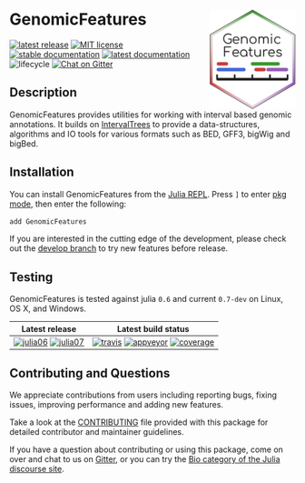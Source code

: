 # <img src="docs/src/assets/logo.svg" width="30%" align="right" /> GenomicFeatures

[![latest release][release-img]][release-url]
[![MIT license][license-img]][license-url]
[![stable documentation][docs-stable-img]][docs-stable-url]
[![latest documentation][docs-latest-img]][docs-latest-url]
![lifecycle][lifecycle-maturing]
[![Chat on Gitter][gitter-img]][gitter-url]

## Description

GenomicFeatures provides utilities for working with interval based genomic annotations.
It builds on [IntervalTrees]() to provide a data-structures, algorithms and IO tools for various formats such as BED, GFF3, bigWig and bigBed.  

## Installation

You can install GenomicFeatures from the [Julia REPL](https://docs.julialang.org/en/v1/manual/getting-started/).
Press `]` to enter [pkg mode](https://docs.julialang.org/en/v1/stdlib/Pkg/), then enter the following:

```julia
add GenomicFeatures
```

If you are interested in the cutting edge of the development, please check out the [develop branch](https://github.com/BioJulia/GenomicFeatures.jl/tree/develop) to try new features before release.

## Testing

GenomicFeatures is tested against julia `0.6` and current `0.7-dev` on Linux,
OS X, and Windows.

| **Latest release** | **Latest build status** |
|:------------------:|:-----------------------:|
| [![julia06][juliapkg06-img]][juliapkg-url] [![julia07][juliapkg07-img]][juliapkg-url] | [![travis][travis-img]][travis-url] [![appveyor][appveyor-img]][appveyor-url] [![coverage][codecov-img]][codecov-url] |

## Contributing and Questions

We appreciate contributions from users including reporting bugs, fixing issues, improving performance and adding new features.

Take a look at the [CONTRIBUTING](CONTRIBUTING.md) file provided with this package for detailed contributor and maintainer guidelines.

If you have a question about contributing or using this package, come on over and chat to us on [Gitter][gitter-url], or you can try the [Bio category of the Julia discourse site](https://discourse.julialang.org/c/domain/bio).

[release-img]:            https://img.shields.io/github/release/BioJulia/GenomicFeatures.jl.svg
[release-url]:            https://github.com/BioJulia/GenomicFeatures.jl/releases/latest
[license-img]:            https://img.shields.io/badge/license-MIT-green.svg
[license-url]:            https://github.com/BioJulia/GenomicFeatures.jl/blob/master/LICENSE
[docs-stable-img]:        https://img.shields.io/badge/docs-stable-blue.svg
[docs-stable-url]:        https://biojulia.github.io/GenomicFeatures.jl/stable
[docs-latest-img]:        https://img.shields.io/badge/docs-latest-blue.svg
[docs-latest-url]:        https://biojulia.github.io/GenomicFeatures.jl/latest/
[lifecycle-experimental]: https://img.shields.io/badge/lifecycle-experimental-orange.svg
[lifecycle-maturing]:     https://img.shields.io/badge/lifecycle-maturing-blue.svg
[lifecycle-stable]:       https://img.shields.io/badge/lifecycle-stable-brightgreen.svg
[lifecycle-retired]:      https://img.shields.io/badge/lifecycle-retired-orange.svg
[lifecycle-archived]:     https://img.shields.io/badge/lifecycle-archived-red.svg
[lifecycle-dormant]:      https://img.shields.io/badge/lifecycle-dormant-blue.svg
[lifecycle-questioning]:  https://img.shields.io/badge/lifecycle-questioning-blue.svg
[gitter-img]:             https://img.shields.io/gitter/room/BioJulia/GenomicFeatures.svg
[gitter-url]:             https://gitter.im/BioJulia/GenomicFeatures.jl
[juliapkg06-img]:         http://pkg.julialang.org/badges/GenomicFeatures_0.6.svg
[juliapkg07-img]:         http://pkg.julialang.org/badges/GenomicFeatures_0.7.svg
[juliapkg-url]:           http://pkg.julialang.org/?pkg=GenomicFeatures
[travis-img]:             https://img.shields.io/travis/BioJulia/GenomicFeatures.jl/master.svg?label=Linux+/+macOS
[travis-url]:             https://travis-ci.org/BioJulia/GenomicFeatures.jl
[appveyor-img]:           https://ci.appveyor.com/api/projects/status/dnup6vbbvai92bl8/branch/master?svg=true
[appveyor-url]:           https://ci.appveyor.com/project/BenJWard/genomicfeatures-jl/branch/master
[codecov-img]:            http://codecov.io/github/BioJulia/GenomicFeatures.jl/coverage.svg?branch=master
[codecov-url]:            http://codecov.io/github/BioJulia/GenomicFeatures.jl?branch=master
